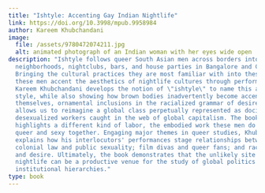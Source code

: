 ```yaml
---
title: "Ishtyle: Accenting Gay Indian Nightlife"
link: https://doi.org/10.3998/mpub.9958984
author: Kareem Khubchandani
image:
  file: /assets/9780472074211.jpg
  alt: animated photograph of an Indian woman with her eyes wide open
description: "Ishtyle follows queer South Asian men across borders into gay
  neighborhoods, nightclubs, bars, and house parties in Bangalore and Chicago.
  Bringing the cultural practices they are most familiar with into these spaces,
  these men accent the aesthetics of nightlife cultures through performance.
  Kareem Khubchandani develops the notion of \"ishtyle\" to name this accented
  style, while also showing how brown bodies inadvertently become accents
  themselves, ornamental inclusions in the racialized grammar of desire. Ishtyle
  allows us to reimagine a global class perpetually represented as docile and
  desexualized workers caught in the web of global capitalism. The book
  highlights a different kind of labor, the embodied work these men do to feel
  queer and sexy together. Engaging major themes in queer studies, Khubchandani
  explains how his interlocutors' performances stage relationships between:
  colonial law and public sexuality; film divas and queer fans; and race, caste,
  and desire. Ultimately, the book demonstrates that the unlikely site of
  nightlife can be a productive venue for the study of global politics and its
  institutional hierarchies."
type: book
---
```

